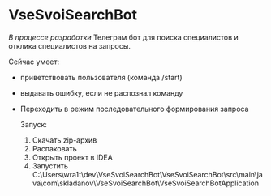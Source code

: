 # VseSvoiSearchBot
*В процессе разработки*
Телеграм бот для поиска специалистов и отклика специалистов на запросы. 

Сейчас умеет: 
- приветствовать пользователя (команда /start)
- выдавать ошибку, если не распознал команду
- Переходить в режим последовательного формирования запроса

  Запуск:
  1) Скачать zip-архив
  2) Распаковать
  3) Открыть проект в IDEA
  4) Запустить C:\Users\wra1t\dev\VseSvoiSearchBot\VseSvoiSearchBot\src\main\java\com\skladanov\VseSvoiSearchBot\VseSvoiSearchBotApplication
